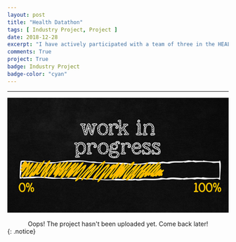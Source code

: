 ```yaml
---
layout: post
title: "Health Datathon"
tags: [ Industry Project, Project ]
date: 2018-12-28
excerpt: "I have actively participated with a team of three in the HEALTH DATATHON project funded by the State Government, which focused on the prevalent issue of Low haemoglobin levels (<10% mg/dl) faced by people, estimated to be about 14.3% of the target population. By running statistical estimation procedures on the lab data, revamping status review and reporting of stakeholders, facilitating Continuum of Digital tracking by managing digital health records and by remodeling strategies to cluster and associate healthcare facilities to prone areas, we have achieved  a National and International standards (12.5 mg/dl) in decreasing the overall haemoglobin levels to <5% of target population."
comments: True
project: True
badge: Industry Project
badge-color: "cyan"
---
```


---

![png](/assets/img/wip.jpg)
<center> Oops! The project hasn't been uploaded yet. Come back later! </center>
{: .notice}
